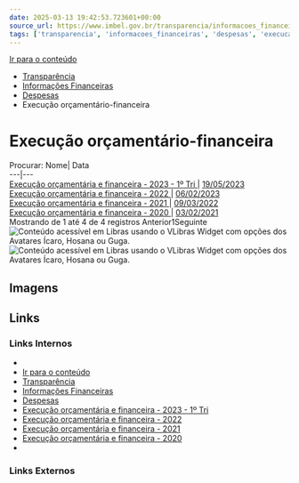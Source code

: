 ```yaml
---
date: 2025-03-13 19:42:53.723601+00:00
source_url: https://www.imbel.gov.br/transparencia/informacoes_financeiras/despesas/execucao_orcamentario_financeira
tags: ['transparencia', 'informacoes_financeiras', 'despesas', 'execucao_orcamentario_financeira']
---
```


[](https://www.imbel.gov.br/transparencia/informacoes_financeiras/despesas/execucao_orcamentario_financeira)
[Ir para o conteúdo](https://www.imbel.gov.br/transparencia/informacoes_financeiras/despesas/execucao_orcamentario_financeira#conteudo)
  * [ Transparência](https://www.imbel.gov.br/transparencia)
  * [ Informações Financeiras](https://www.imbel.gov.br/transparencia/informacoes_financeiras)
  * [ Despesas](https://www.imbel.gov.br/transparencia/informacoes_financeiras/despesas)
  * Execução orçamentário-financeira


# Execução orçamentário-financeira
Procurar:
Nome| Data  
---|---  
[ Execução orçamentária e financeira - 2023 - 1º Tri ](https://www.imbel.gov.br/storage/transparencia/1687176378.pdf) | [19/05/2023](https://www.imbel.gov.br/storage/transparencia/1687176378.pdf)  
[ Execução orçamentária e financeira - 2022 ](https://www.imbel.gov.br/storage/transparencia/1683026909.pdf) | [06/02/2023](https://www.imbel.gov.br/storage/transparencia/1683026909.pdf)  
[ Execução orçamentária e financeira - 2021 ](https://www.imbel.gov.br/storage/transparencia/1688381642.pdf) | [09/03/2022](https://www.imbel.gov.br/storage/transparencia/1688381642.pdf)  
[ Execução orçamentária e financeira - 2020 ](https://www.imbel.gov.br/storage/transparencia/1683027151.pdf) | [03/02/2021](https://www.imbel.gov.br/storage/transparencia/1683027151.pdf)  
Mostrando de 1 até 4 de 4 registros
Anterior1Seguinte
[ ](https://www.imbel.gov.br/transparencia/informacoes_financeiras/despesas/execucao_orcamentario_financeira#home)
![Conteúdo acessível em Libras usando o VLibras Widget com opções dos Avatares Ícaro, Hosana ou Guga.](https://vlibras.gov.br/app2//assets/access_icon.svg) ![Conteúdo acessível em Libras usando o VLibras Widget com opções dos Avatares Ícaro, Hosana ou Guga.](https://vlibras.gov.br/app2//assets/access_popup.jpg)


## Imagens



## Links

### Links Internos

- [](https://www.imbel.gov.br/transparencia/informacoes_financeiras/despesas/execucao_orcamentario_financeira)
- [Ir para o conteúdo](https://www.imbel.gov.br/transparencia/informacoes_financeiras/despesas/execucao_orcamentario_financeira#conteudo)
- [Transparência](https://www.imbel.gov.br/transparencia)
- [Informações Financeiras](https://www.imbel.gov.br/transparencia/informacoes_financeiras)
- [Despesas](https://www.imbel.gov.br/transparencia/informacoes_financeiras/despesas)
- [Execução orçamentária e financeira - 2023 - 1º Tri](https://www.imbel.gov.br/storage/transparencia/1687176378.pdf)
- [Execução orçamentária e financeira - 2022](https://www.imbel.gov.br/storage/transparencia/1683026909.pdf)
- [Execução orçamentária e financeira - 2021](https://www.imbel.gov.br/storage/transparencia/1688381642.pdf)
- [Execução orçamentária e financeira - 2020](https://www.imbel.gov.br/storage/transparencia/1683027151.pdf)
- [](https://www.imbel.gov.br/transparencia/informacoes_financeiras/despesas/execucao_orcamentario_financeira#home)

### Links Externos


